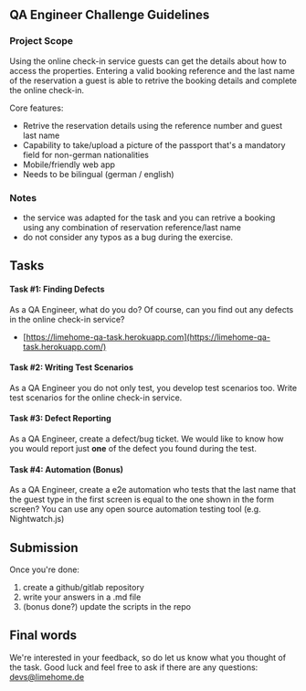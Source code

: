## QA Engineer Challenge Guidelines

### Project Scope

Using the online check-in service guests can get the details about how to access the properties. Entering a valid booking reference and the last name of the reservation a guest is able to retrive the booking details and complete the online check-in.

Core features:

* Retrive the reservation details using the reference number and guest last name
* Capability to take/upload a picture of the passport that's a mandatory field for non-german nationalities  
* Mobile/friendly web app
* Needs to be bilingual (german / english)

### Notes

* the service was adapted for the task and you can retrive a booking using any combination of reservation reference/last name
* do not consider any typos as a bug during the exercise.


## Tasks

#### Task #1: Finding Defects

As a QA Engineer, what do you do? Of course, can you find out any defects in the online check-in service?

* [https://limehome-qa-task.herokuapp.com](https://limehome-qa-task.herokuapp.com/)

#### Task #2: Writing Test Scenarios

As a QA Engineer you do not only test, you develop test scenarios too. 
Write test scenarios for the online check-in service.

#### Task #3: Defect Reporting

As a QA Engineer, create a defect/bug ticket. We would like to know how you would report just **one** of the defect you found during the test.

#### Task #4: Automation (Bonus)

As a QA Engineer, create a e2e automation who tests that the last name that the guest type in the first screen is equal to the one shown in the form screen?
You can use any open source automation testing tool (e.g. Nightwatch.js)

## Submission

Once you're done:

1. create a github/gitlab repository
2. write your answers in a .md file
3. (bonus done?) update the scripts in the repo 

## Final words

We're interested in your feedback, so do let us know what you thought of the task. Good​ ​luck​ ​and​ ​feel​ ​free​ ​to​ ​ask​ ​if​ ​there​ ​are​ ​any​ ​questions: devs@limehome.de

